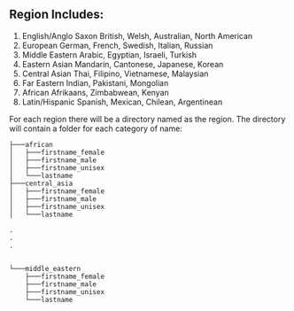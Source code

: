 Region Includes:
----------------
1. English/Anglo      Saxon British, Welsh, Australian, North American
2. European           German, French, Swedish, Italian, Russian
3. Middle Eastern     Arabic, Egyptian, Israeli, Turkish
4. Eastern Asian      Mandarin, Cantonese, Japanese, Korean
5. Central Asian      Thai, Filipino, Vietnamese, Malaysian
6. Far Eastern        Indian, Pakistani, Mongolian
7. African            Afrikaans, Zimbabwean, Kenyan
8. Latin/Hispanic     Spanish, Mexican, Chilean, Argentinean

For each region there will be a directory named as the region. The
directory will contain a folder for each category of name:

```
├───african
│   ├───firstname_female
│   ├───firstname_male
│   ├───firstname_unisex
│   └───lastname
├───central_asia
│   ├───firstname_female
│   ├───firstname_male
│   ├───firstname_unisex
│   └───lastname

.
.
.


└───middle_eastern
    ├───firstname_female
    ├───firstname_male
    ├───firstname_unisex
    └───lastname
```
